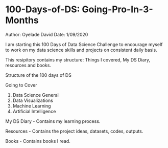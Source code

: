 # 100-Days-of-DS: Going-Pro-In-3-Months
Author: Oyelade David
Date: 1/09/2020

I am starting this 100 Days of Data Science Challenge to encourage myself to work on my data science skills and projects on consistent daily basis.

This resipitory contains my structure: Things I covered, My DS Diary, resources and books.

Structure of the 100 days of DS

Going to Cover
1. Data Science General
2. Data Visualizations 
3. Machine Learning 
4. Artificial Intelligence 

My DS Diary - Contains my learning process. 

Resources - Contains the project ideas, datasets, codes, outputs.

Books - Contains books I read.

